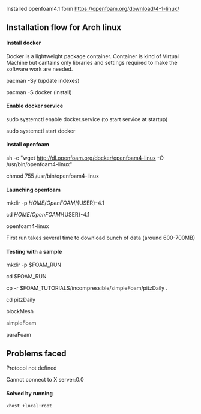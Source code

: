  Installed openfoam4.1 form https://openfoam.org/download/4-1-linux/
 
 ## Installation flow for Arch linux ##
 
 #### Install docker ####
 Docker is a lightweight package container. Container is kind of Virtual Machine but cantains only libraries and settings required to make the software work are needed. 
 
 pacman -Sy  (update indexes)
 
 pacman -S docker (install)
 
 #### Enable docker service ####
 sudo systemctl enable docker.service (to start service at startup)
 
 sudo systemctl start docker
 
 #### Install openfoam ####
 sh -c "wget http://dl.openfoam.org/docker/openfoam4-linux -O /usr/bin/openfoam4-linux"
 
 chmod 755 /usr/bin/openfoam4-linux
 
 #### Launching openfoam ####
 mkdir -p $HOME/OpenFOAM/${USER}-4.1
 
 cd $HOME/OpenFOAM/${USER}-4.1
 
 openfoam4-linux
 
 First run takes several time to download bunch of data (around 600-700MB)
 
 #### Testing with a sample ####
 mkdir -p $FOAM_RUN
 
 cd $FOAM_RUN
 
 cp -r $FOAM_TUTORIALS/incompressible/simpleFoam/pitzDaily .
 
 cd pitzDaily
 
 blockMesh
 
 simpleFoam
 
 paraFoam
 
 ## Problems faced ##
 Protocol not defined
 
 Cannot connect to X server:0.0
 
 #### Solved by running ####
 ```xhost +local:root``` 

